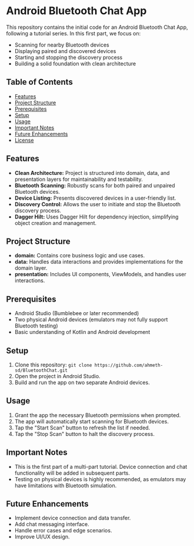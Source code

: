 # Android Bluetooth Chat App 

This repository contains the initial code for an Android Bluetooth Chat App, following a tutorial series. In this first part, we focus on:

* Scanning for nearby Bluetooth devices
* Displaying paired and discovered devices
* Starting and stopping the discovery process
* Building a solid foundation with clean architecture

## Table of Contents

* [Features](#features)
* [Project Structure](#project-structure)
* [Prerequisites](#prerequisites)
* [Setup](#setup)
* [Usage](#usage)
* [Important Notes](#important-notes)
* [Future Enhancements](#future-enhancements)
* [License](#license)

## Features

* **Clean Architecture:** Project is structured into domain, data, and presentation layers for maintainability and testability.
* **Bluetooth Scanning:**  Robustly scans for both paired and unpaired Bluetooth devices.
* **Device Listing:**  Presents discovered devices in a user-friendly list.
* **Discovery Control:**  Allows the user to initiate and stop the Bluetooth discovery process.
* **Dagger Hilt:**  Uses Dagger Hilt for dependency injection, simplifying object creation and management.

## Project Structure

* **domain:** Contains core business logic and use cases.
* **data:**  Handles data interactions and provides implementations for the domain layer.
* **presentation:**  Includes UI components, ViewModels, and handles user interactions.

## Prerequisites

* Android Studio (Bumblebee or later recommended)
* Two physical Android devices (emulators may not fully support Bluetooth testing)
* Basic understanding of Kotlin and Android development

## Setup

1. Clone this repository: `git clone https://github.com/ahmeth-sd/BluetoothChat.git`
2. Open the project in Android Studio.
3. Build and run the app on two separate Android devices.

## Usage

1. Grant the app the necessary Bluetooth permissions when prompted.
2. The app will automatically start scanning for Bluetooth devices.
3. Tap the "Start Scan" button to refresh the list if needed.
4. Tap the "Stop Scan" button to halt the discovery process.

## Important Notes

* This is the first part of a multi-part tutorial. Device connection and chat functionality will be added in subsequent parts.
* Testing on physical devices is highly recommended, as emulators may have limitations with Bluetooth simulation.

## Future Enhancements

* Implement device connection and data transfer.
* Add chat messaging interface.
* Handle error cases and edge scenarios.
* Improve UI/UX design.


